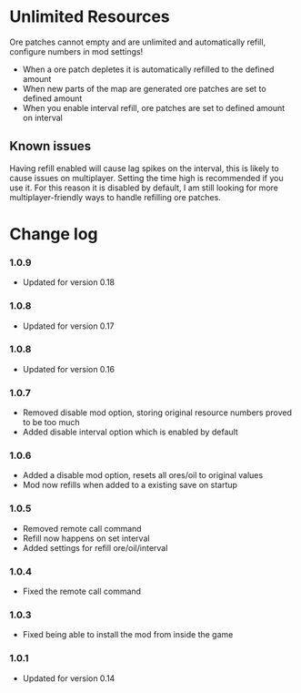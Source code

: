 # Unlimited Resources

Ore patches cannot empty and are unlimited and automatically refill, configure numbers in mod settings!

- When a ore patch depletes it is automatically refilled to the defined amount
- When new parts of the map are generated ore patches are set to defined amount
- When you enable interval refill, ore patches are set to defined amount on interval

## Known issues

Having refill enabled will cause lag spikes on the interval, this is likely to cause issues on multiplayer. Setting the time high is recommended if you use it. For this reason it is disabled by default, I am still looking for more multiplayer-friendly ways to handle refilling ore patches.

# Change log

### 1.0.9

- Updated for version 0.18

### 1.0.8

- Updated for version 0.17

### 1.0.8

- Updated for version 0.16

### 1.0.7

- Removed disable mod option, storing original resource numbers proved to be too much
- Added disable interval option which is enabled by default

### 1.0.6

- Added a disable mod option, resets all ores/oil to original values
- Mod now refills when added to a existing save on startup

### 1.0.5

- Removed remote call command
- Refill now happens on set interval
- Added settings for refill ore/oil/interval

### 1.0.4

- Fixed the remote call command

### 1.0.3

- Fixed being able to install the mod from inside the game

### 1.0.1

- Updated for version 0.14
